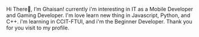 Hi There👋, I’m Ghaisan!
currently i'm interesting in IT as a Mobile Developer and Gaming Developer. 
I'm love learn new thing in Javascript, Python, and C++.
i'm learning in CCIT-FTUI, and i'm the Beginner Developer. 
Thank you for you visit to my profile.
